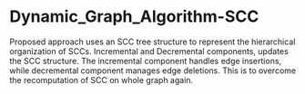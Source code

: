 # Dynamic_Graph_Algorithm-SCC
Proposed approach uses an SCC tree structure to represent the hierarchical organization of SCCs. Incremental and Decremental components, updates the SCC structure. The incremental component handles edge insertions, while  decremental component manages edge deletions. This is to overcome the recomputation of SCC on whole graph again. 
